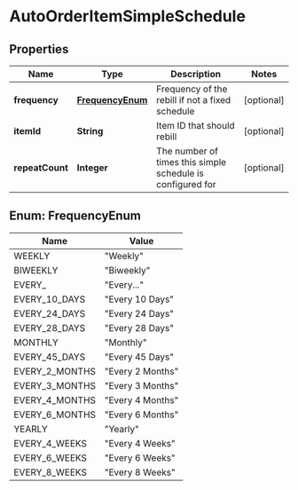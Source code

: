 
# AutoOrderItemSimpleSchedule

## Properties
Name | Type | Description | Notes
------------ | ------------- | ------------- | -------------
**frequency** | [**FrequencyEnum**](#FrequencyEnum) | Frequency of the rebill if not a fixed schedule |  [optional]
**itemId** | **String** | Item ID that should rebill |  [optional]
**repeatCount** | **Integer** | The number of times this simple schedule is configured for |  [optional]


<a name="FrequencyEnum"></a>
## Enum: FrequencyEnum
Name | Value
---- | -----
WEEKLY | &quot;Weekly&quot;
BIWEEKLY | &quot;Biweekly&quot;
EVERY_ | &quot;Every...&quot;
EVERY_10_DAYS | &quot;Every 10 Days&quot;
EVERY_24_DAYS | &quot;Every 24 Days&quot;
EVERY_28_DAYS | &quot;Every 28 Days&quot;
MONTHLY | &quot;Monthly&quot;
EVERY_45_DAYS | &quot;Every 45 Days&quot;
EVERY_2_MONTHS | &quot;Every 2 Months&quot;
EVERY_3_MONTHS | &quot;Every 3 Months&quot;
EVERY_4_MONTHS | &quot;Every 4 Months&quot;
EVERY_6_MONTHS | &quot;Every 6 Months&quot;
YEARLY | &quot;Yearly&quot;
EVERY_4_WEEKS | &quot;Every 4 Weeks&quot;
EVERY_6_WEEKS | &quot;Every 6 Weeks&quot;
EVERY_8_WEEKS | &quot;Every 8 Weeks&quot;



